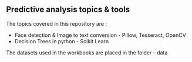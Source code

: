 ## Predictive analysis topics & tools

The topics covered in this repository are :

 - Face detection & Image to text conversion - Pillow, Tesseract, OpenCV
 - Decision Trees in python - Scikit Learn
  
 The datasets used in the workbooks are placed in the folder - data
